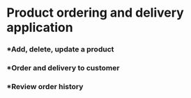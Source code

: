 # Product ordering and delivery application
### *Add, delete, update a product
### *Order and delivery to customer
### *Review order history
